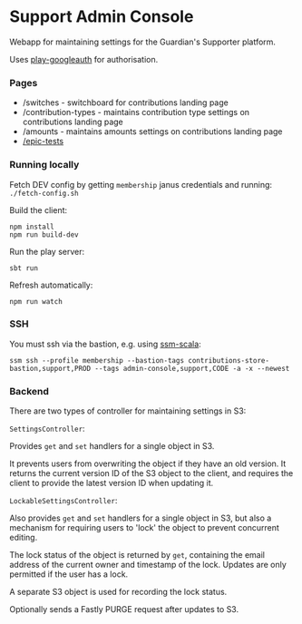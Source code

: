# Support Admin Console
Webapp for maintaining settings for the Guardian's Supporter platform.

Uses [play-googleauth](https://github.com/guardian/play-googleauth) for authorisation.

### Pages

- /switches - switchboard for contributions landing page
- /contribution-types - maintains contribution type settings on contributions landing page
- /amounts - maintains amounts settings on contributions landing page
- [/epic-tests](docs/epic-tests.md)

### Running locally
Fetch DEV config by getting `membership` janus credentials and running:
`./fetch-config.sh`

Build the client:
```
npm install
npm run build-dev
```

Run the play server:
```
sbt run
```

Refresh automatically:
```
npm run watch
```

### SSH
You must ssh via the bastion, e.g. using [ssm-scala](https://github.com/guardian/ssm-scala):

`ssm ssh --profile membership --bastion-tags contributions-store-bastion,support,PROD --tags admin-console,support,CODE -a -x --newest`


### Backend
There are two types of controller for maintaining settings in S3:

`SettingsController`:

Provides `get` and `set` handlers for a single object in S3.

It prevents users from overwriting the object if they have an old version.
It returns the current version ID of the S3 object to the client, and requires the client to provide the latest version ID when updating it.

`LockableSettingsController`:

Also provides `get` and `set` handlers for a single object in S3, but also a mechanism for requiring users to 'lock' the object to prevent concurrent editing.

The lock status of the object is returned by `get`, containing the email address of the current owner and timestamp of the lock.
Updates are only permitted if the user has a lock.

A separate S3 object is used for recording the lock status.

Optionally sends a Fastly PURGE request after updates to S3.

